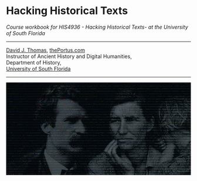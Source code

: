 # Hacking Historical Texts

*Course workbook for HIS4936 - Hacking Historical Texts- at the University of South Florida*

---

[David J. Thomas](mailto:dave.a.base@gmail.com), [thePortus.com](http://thePortus.com)<br />
Instructor of Ancient History and Digital Humanities,<br />
Department of History,<br />
[University of South Florida](https://github.com/usf-portal)

---

![Title Image](assets/intro-image.png)
